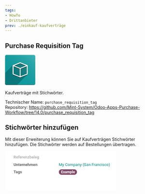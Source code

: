 ```yaml
---
tags:
- HowTo
- Drittanbieter
prev: ./einkauf-kaufverträge
---
```

## Purchase Requisition Tag
![icon_oms_box](assets/icon_oms_box.png)

Kaufverträge mit Stichwörter.

Technischer Name: `purchase_requisition_tag`\
Repository: <https://github.com/Mint-System/Odoo-Apps-Purchase-Workflow/tree/14.0/purchase_requisition_tag>

## Stichwörter hinzufügen

Mit dieser Erweiterung können Sie auf Kaufverträgen Stichwörter hinzufügen. Die Stichwörter werden auf Bestellungen übertragen.

![](assets/Purchase%20Requisition%20Tag.png)